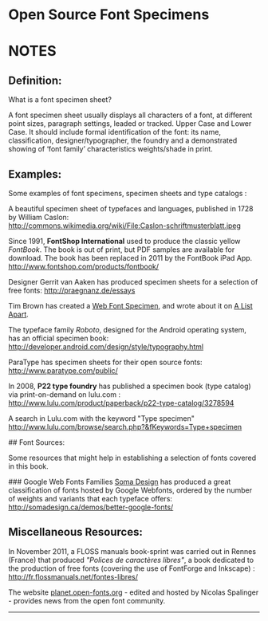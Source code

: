 Open Source Font Specimens
==========================

# NOTES

## Definition: 

What is a font specimen sheet?

A font specimen sheet usually displays all characters of a font, at different point sizes, paragraph settings, leaded or tracked. Upper Case and Lower Case. It should include formal identification of the font: its name, classification, designer/typographer, the foundry and a demonstrated showing of ‘font family’ characteristics weights/shade in print.

## Examples:

Some examples of font specimens, specimen sheets and type catalogs : 

A beautiful specimen sheet of typefaces and languages, published in 1728 by William Caslon:  
http://commons.wikimedia.org/wiki/File:Caslon-schriftmusterblatt.jpeg

Since 1991, **FontShop International** used to produce the classic yellow *FontBook*. The book is out of print, but PDF samples are available for download. The book has been replaced in 2011 by the FontBook iPad App.
http://www.fontshop.com/products/fontbook/

Designer Gerrit van Aaken has produced specimen sheets for a selection of free fonts: 
http://praegnanz.de/essays

Tim Brown has created a [Web Font Specimen](http://webfontspecimen.com/demo/), and wrote about it on [A List Apart](http://www.alistapart.com/articles/real-web-type-in-real-web-context/).

The typeface family *Roboto*, designed for the Android operating system, has an official specimen book:
http://developer.android.com/design/style/typography.html

ParaType has specimen sheets for their open source fonts:
http://www.paratype.com/public/

In 2008, **P22 type foundry** has published a specimen book (type catalog) via print-on-demand on lulu.com :
http://www.lulu.com/product/paperback/p22-type-catalog/3278594

A search in Lulu.com with the keyword "Type specimen"
http://www.lulu.com/browse/search.php?&fKeywords=Type+specimen

## Font Sources:

Some resources that might help in establishing a selection of fonts covered in this book.

### Google Web Fonts Families
[Soma Design](http://somadesign.ca) has produced a great classification of fonts hosted by Google Webfonts, ordered by the number of weights and variants that each typeface offers:
http://somadesign.ca/demos/better-google-fonts/

## Miscellaneous Resources:

In November 2011, a FLOSS manuals book-sprint was carried out in Rennes (France) that produced *"Polices de caractères libres"*, a book dedicated to the production of free fonts (covering the use of FontForge and Inkscape) :  
http://fr.flossmanuals.net/fontes-libres/

The website [planet.open-fonts.org](http://planet.open-fonts.org/) - edited and hosted by Nicolas Spalinger - provides news from the open font community.


* * * * * *